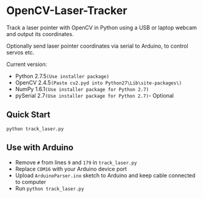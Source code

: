 # OpenCV-Laser-Tracker
Track a laser pointer with OpenCV in Python using a USB or laptop webcam and output its coordinates.

Optionally send laser pointer coordinates via serial to Arduino, to control servos etc.

Current version:
* Python 2.7.5```(Use installer package)```
* OpenCV 2.4.5```(Paste cv2.pyd into Python27\Lib\site-packages\)```
* NumPy 1.6.1```(Use installer package for Python 2.7)```
* pySerial 2.7```(Use installer package for Python 2.7)```- Optional

## Quick Start
```python track_laser.py```

## Use with Arduino
* Remove ```#``` from lines ```9``` and ```179``` in ```track_laser.py```
* Replace ```COM16``` with your Arduino device port
* Upload ```ArduinoParser.ino``` sketch to Arduino and keep cable connected to computer
* Run ```python track_laser.py```
